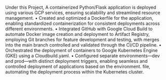 Under this Project, A containerized Python/Flask application is deployed using various GCP services, ensuring scalability and streamlined resource management.
• Created and optimized a Dockerfile for the application, enabling standardized containerization for consistent deployments across different environments.
• Integrated GitHub with Google Cloud Build to automate Docker image creation and deployment to Artifact Registry, employing Git branches for feature development and testing, with merges into the main branch controlled and validated through the CI/CD pipeline.
• Orchestrated the deployment of containers to Google Kubernetes Engine (GKE) using a Cloudbuild.yaml.
• Configured separate environments—dev and prod—with distinct deployment triggers, enabling seamless and controlled deployment of applications based on the environment. file, automating the deployment process within the Kubernetes cluster.
